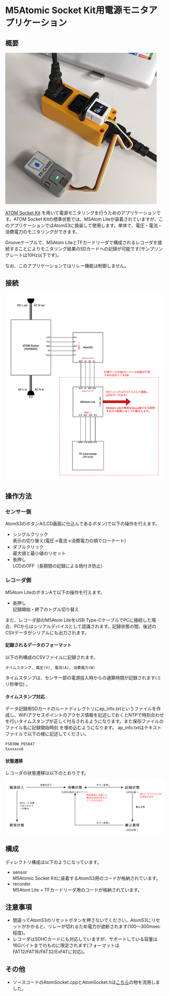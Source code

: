 # M5Atomic Socket Kit用電源モニタアプリケーション

## 概要
![使用例](image/about.jpg)

[ATOM Socket Kit](https://docs.m5stack.com/ja/atom/atom_socket) を用いて電源モニタリングを行うためのアプリケーションです。ATOM Socket Kitの標準状態では、M5Atom Liteが装着されていますが、このアプリケーションではAtomS3に換装して使用します。単体で、電圧・電流・消費電力のモニタリングができます。

Grooveケーブルで、M5Atom LiteとTFカードリーダで構成されるレコーダを接続することによりモニタリング結果のSDカードへの記録が可能です(サンプリングレートは10Hz以下です)。

なお、このアプリケーションではリレー機能は制御しません。

## 接続
![機器の接続](image/schematic.svg)

## 操作方法
### センサー側
AtomS3のボタンA(LCD画面に仕込んであるボタン)で以下の操作を行えます。

- シングルクリック<br>表示の切り替え(電圧→電流→消費電力の順でローテート)
- ダブルクリック<br>最大値と最小値のリセット
- 長押し<br>LCDのOFF（長期間の記録による焼付き防止）

### レコーダ側
M5Atom LiteのボタンAで以下の操作を行えます。

- 長押し<br>記録開始・終了のトグル切り替え

また、レコーダ部のM5Atom LiteをUSB Type-CケーブルでPCに接続した場合、PCからはシリアルデバイスとして認識されます。記録状態の間、後述のCSVデータがシリアルにも出力されます。

#### 記録されるデータのフォーマット
以下の列構成のCSVファイルに記録されます。

```
タイムスタンプ, 電圧(V), 電流(A), 消費電力(W)
```

タイムスタンプは、センサー部の電源投入時からの通算時間が記録されます(ミリ秒単位)
。

#### タイムスタンプ対応
データ記録用SDカードのルートディレクトリにap\_info.txtというファイルを作成し、WiFiアクセスポイントのアクセス情報を記述しておくとNTPで時刻合わせを行いタイムスタンプが正しく付与されるようになります。また保存ファイルのファイル名に記録開始時刻
を埋め込むようになります。
ap\_info.txtはテキストファイルで以下の様に記述してください。

```
FS030W_P65847
5xxxxxx8
```

#### 状態遷移
レコーダの状態遷移は以下のとおりです。

![状態遷移](image/statement.svg)

## 構成
ディレクトリ構成は以下のようになっています。

- sensor<br>M5Atomic Socket Kitに装着するAtomS3用のコードが格納されています。
- recorder<br>M5Atom Lite + TFカードリーダ用のコードが格納されています。

## 注意事項
- 間違ってAtomS3のリセットボタンを押さないでください。AtomS3にリセットがかかると、リレーが切れるため電力が遮断されます(100〜300msec程度)。
- レコーダはSDHCカードにも対応していますが、サポートしている容量は16Gバイトまでのものに限定されます(フォーマットはFAT12/FAT16/FAT32/ExFATに対応)。

## その他
- ソースコードのAtomSocket.cppとAtomSocket.hは[こちら](https://github.com/m5stack/M5Atom/tree/master/examples/ATOM_BASE/ATOM_Socket)の物を流用しました。

